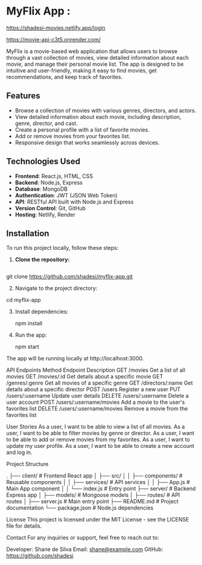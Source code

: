 # MyFlix App :   


https://shadesi-movies.netlify.app/login 
                 
https://movie-api-c3t5.onrender.com/ 
                 

MyFlix is a movie-based web application that allows users to browse through a vast collection of movies, view detailed information about each movie, and manage their personal movie list. The app is designed to be intuitive and user-friendly, making it easy to find movies, get recommendations, and keep track of favorites.

## Features

- Browse a collection of movies with various genres, directors, and actors.
- View detailed information about each movie, including description, genre, director, and cast.
- Create a personal profile with a list of favorite movies.
- Add or remove movies from your favorites list.
- Responsive design that works seamlessly across devices.

## Technologies Used

- **Frontend**: React.js, HTML, CSS
- **Backend**: Node.js, Express
- **Database**: MongoDB
- **Authentication**: JWT (JSON Web Token)
- **API**: RESTful API built with Node.js and Express
- **Version Control**: Git, GitHub
- **Hosting**: Netlify, Render
  
## Installation

To run this project locally, follow these steps:

1. **Clone the repository:**

   ```bash

  git clone https://github.com/shadesi/myflix-app.git
  

2. Navigate to the project directory:


cd myflix-app


3. Install dependencies:

   npm install

4. Run the app:

   npm start

The app will be running locally at http://localhost:3000.

API Endpoints
Method	    Endpoint	                   Description
GET	        /movies	                     Get a list of all movies
GET	        /movies/:id	                 Get details about a specific movie
GET	        /genres/:genre	             Get all movies of a specific genre
GET	        /directors/:name	           Get details about a specific director
POST	      /users	                     Register a new user
PUT	        /users/:username	           Update user details
DELETE	    /users/:username	           Delete a user account
POST	      /users/:username/movies	     Add a movie to the user's favorites list
DELETE	/users/:username/movies	         Remove a movie from the favorites list


User Stories
As a user, I want to be able to view a list of all movies.
As a user, I want to be able to filter movies by genre or director.
As a user, I want to be able to add or remove movies from my favorites.
As a user, I want to update my user profile.
As a user, I want to be able to create a new account and log in.


Project Structure

  .
├── client/                    # Frontend React app
│   ├── src/
│   │   ├── components/        # Reusable components
│   │   ├── services/          # API services
│   │   ├── App.js             # Main App component
│   │   └── index.js           # Entry point
├── server/                    # Backend Express app
│   ├── models/                # Mongoose models
│   ├── routes/                # API routes
│   ├── server.js              # Main entry point
├── README.md                  # Project documentation
└── package.json               # Node.js dependencies


License
This project is licensed under the MIT License - see the LICENSE file for details.

Contact
For any inquiries or support, feel free to reach out to:

Developer: Shane de Silva
Email: shane@example.com
GitHub: https://github.com/shadesi


